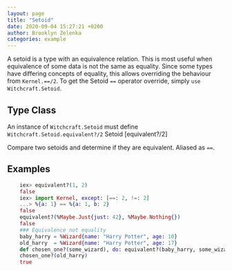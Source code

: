 ```yaml
---
layout: page
title: "Setoid"
date: 2020-09-04 15:27:21 +0200
author: Brooklyn Zelenka
categories: example
---
```


A setoid is a type with an equivalence relation.
This is most useful when equivalence of some data is not the same as equality.
Since some types have differing concepts of equality, this allows overriding
the behaviour from `Kernel.==/2`. To get the Setoid `==` operator override,
simply `use Witchcraft.Setoid`.
## Type Class
An instance of `Witchcraft.Setoid` must define `Witchcraft.Setoid.equivalent?/2` 
Setoid [equivalent?/2]

Compare two setoids and determine if they are equivalent.
Aliased as `==`.
## Examples
```elixir
    iex> equivalent?(1, 2)
    false
    iex> import Kernel, except: [==: 2, !=: 2]
    ...> %{a: 1} == %{a: 1, b: 2}
    false
    equivalent?(%Maybe.Just{just: 42}, %Maybe.Nothing{})
    false
    ### Equivalence not equality
    baby_harry = %Wizard{name: "Harry Potter", age: 10}
    old_harry  = %Wizard{name: "Harry Potter", age: 17}
    def chosen_one?(some_wizard), do: equivalent?(baby_harry, some_wizard)
    chosen_one?(old_harry)
    true
```
